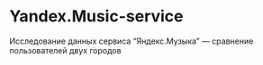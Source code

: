# Yandex.Music-service
Исследование данных сервиса “Яндекс.Музыка” — сравнение пользователей двух городов
